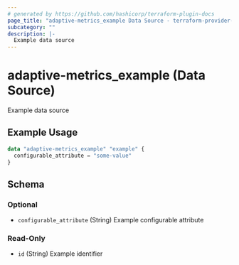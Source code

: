 ```yaml
---
# generated by https://github.com/hashicorp/terraform-plugin-docs
page_title: "adaptive-metrics_example Data Source - terraform-provider-adaptive-metrics"
subcategory: ""
description: |-
  Example data source
---
```


# adaptive-metrics_example (Data Source)

Example data source

## Example Usage

```terraform
data "adaptive-metrics_example" "example" {
  configurable_attribute = "some-value"
}
```

<!-- schema generated by tfplugindocs -->
## Schema

### Optional

- `configurable_attribute` (String) Example configurable attribute

### Read-Only

- `id` (String) Example identifier

